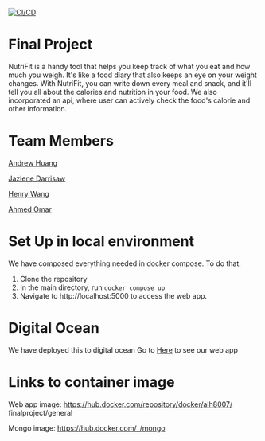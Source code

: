 [![CI/CD](https://github.com/software-students-fall2023/5-final-project-pusheen/blob/main/.github/workflows/python-app-cicd.yml/badge.svg)](https://github.com/software-students-fall2023/5-final-project-pusheen/blob/main/.github/workflows/python-app-cicd.yml)


# Final Project

NutriFit is a handy tool that helps you keep track of what you eat and how much you weigh. It's like a food diary that also keeps an eye on your weight changes. With NutriFit, you can write down every meal and snack, and it'll tell you all about the calories and nutrition in your food. We also incorporated an api, where user can actively check the food's calorie and other information.


# Team Members

[Andrew Huang](https://github.com/andrewhuanggg)

[Jazlene Darrisaw](https://github.com/Jazlene30)

[Henry Wang](https://github.com/fishlesswater)

[Ahmed Omar](https://github.com/ahmed-o-324)

# Set Up in local environment
We have composed everything needed in docker compose. To do that:
1. Clone the repository 
2. In the main directory, run ``` docker compose up ```
3. Navigate to http://localhost:5000 to access the web app.

# Digital Ocean 
We have deployed this to digital ocean
Go to [Here](http://143.198.4.193:5000/) to see our web app

# Links to container image

Web app image: https://hub.docker.com/repository/docker/alh8007/
finalproject/general


Mongo image: https://hub.docker.com/_/mongo

